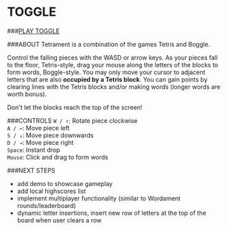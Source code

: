 TOGGLE
========
###[PLAY TOGGLE](http://akshaths.github.io/Toggle/)

###ABOUT
Tetrament is a combination of the games Tetris and Boggle. 

Control the falling pieces with the WASD or arrow keys. As your pieces fall to the floor, Tetris-style, drag your mouse along the letters of the blocks to form words, Boggle-style. You may only move your cursor to adjacent letters that are also **occupied by a Tetris block**. You can gain points by clearing lines with the Tetris blocks and/or making words (longer words are worth bonus). 

Don't let the blocks reach the top of the screen!

###CONTROLS
``W / ↑``: Rotate piece clockwise  
``A / ←``: Move piece left  
``S / ↓``: Move piece downwards  
``D / →``: Move piece right  
``Space``: Instant drop  
``Mouse``: Click and drag to form words 

###NEXT STEPS
* add demo to showcase gameplay
* add local highscores list
* implement multiplayer functionality (similar to Wordament rounds/leaderboard)
* dynamic letter insertions, insert new row of letters at the top of the board when user clears a row


